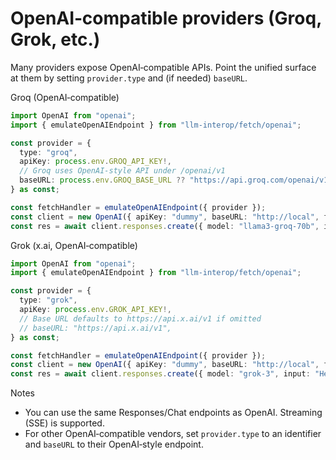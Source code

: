 # OpenAI‑compatible providers (Groq, Grok, etc.)

Many providers expose OpenAI‑compatible APIs. Point the unified surface at them by setting `provider.type` and (if needed) `baseURL`.

Groq (OpenAI‑compatible)
```ts
import OpenAI from "openai";
import { emulateOpenAIEndpoint } from "llm-interop/fetch/openai";

const provider = {
  type: "groq",
  apiKey: process.env.GROQ_API_KEY!,
  // Groq uses OpenAI‑style API under /openai/v1
  baseURL: process.env.GROQ_BASE_URL ?? "https://api.groq.com/openai/v1",
} as const;

const fetchHandler = emulateOpenAIEndpoint({ provider });
const client = new OpenAI({ apiKey: "dummy", baseURL: "http://local", fetch: fetchHandler });
const res = await client.responses.create({ model: "llama3-groq-70b", input: "Hello" });
```

Grok (x.ai, OpenAI‑compatible)
```ts
import OpenAI from "openai";
import { emulateOpenAIEndpoint } from "llm-interop/fetch/openai";

const provider = {
  type: "grok",
  apiKey: process.env.GROK_API_KEY!,
  // Base URL defaults to https://api.x.ai/v1 if omitted
  // baseURL: "https://api.x.ai/v1",
} as const;

const fetchHandler = emulateOpenAIEndpoint({ provider });
const client = new OpenAI({ apiKey: "dummy", baseURL: "http://local", fetch: fetchHandler });
const res = await client.responses.create({ model: "grok-3", input: "Hello" });
```

Notes
- You can use the same Responses/Chat endpoints as OpenAI. Streaming (SSE) is supported.
- For other OpenAI‑compatible vendors, set `provider.type` to an identifier and `baseURL` to their OpenAI‑style endpoint.
